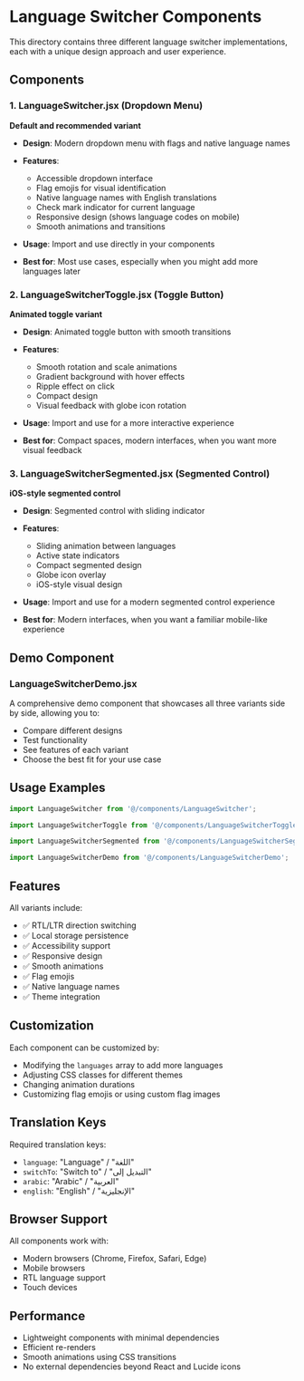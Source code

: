 # Language Switcher Components

This directory contains three different language switcher implementations, each with a unique design approach and user experience.

## Components

### 1. LanguageSwitcher.jsx (Dropdown Menu)
**Default and recommended variant**

- **Design**: Modern dropdown menu with flags and native language names
- **Features**:
  - Accessible dropdown interface
  - Flag emojis for visual identification
  - Native language names with English translations
  - Check mark indicator for current language
  - Responsive design (shows language codes on mobile)
  - Smooth animations and transitions

- **Usage**: Import and use directly in your components
- **Best for**: Most use cases, especially when you might add more languages later

### 2. LanguageSwitcherToggle.jsx (Toggle Button)
**Animated toggle variant**

- **Design**: Animated toggle button with smooth transitions
- **Features**:
  - Smooth rotation and scale animations
  - Gradient background with hover effects
  - Ripple effect on click
  - Compact design
  - Visual feedback with globe icon rotation

- **Usage**: Import and use for a more interactive experience
- **Best for**: Compact spaces, modern interfaces, when you want more visual feedback

### 3. LanguageSwitcherSegmented.jsx (Segmented Control)
**iOS-style segmented control**

- **Design**: Segmented control with sliding indicator
- **Features**:
  - Sliding animation between languages
  - Active state indicators
  - Compact segmented design
  - Globe icon overlay
  - iOS-style visual design

- **Usage**: Import and use for a modern segmented control experience
- **Best for**: Modern interfaces, when you want a familiar mobile-like experience

## Demo Component

### LanguageSwitcherDemo.jsx
A comprehensive demo component that showcases all three variants side by side, allowing you to:
- Compare different designs
- Test functionality
- See features of each variant
- Choose the best fit for your use case

## Usage Examples

```jsx
import LanguageSwitcher from '@/components/LanguageSwitcher';

import LanguageSwitcherToggle from '@/components/LanguageSwitcherToggle';

import LanguageSwitcherSegmented from '@/components/LanguageSwitcherSegmented';

import LanguageSwitcherDemo from '@/components/LanguageSwitcherDemo';
```

## Features

All variants include:
- ✅ RTL/LTR direction switching
- ✅ Local storage persistence
- ✅ Accessibility support
- ✅ Responsive design
- ✅ Smooth animations
- ✅ Flag emojis
- ✅ Native language names
- ✅ Theme integration

## Customization

Each component can be customized by:
- Modifying the `languages` array to add more languages
- Adjusting CSS classes for different themes
- Changing animation durations
- Customizing flag emojis or using custom flag images

## Translation Keys

Required translation keys:
- `language`: "Language" / "اللغة"
- `switchTo`: "Switch to" / "التبديل إلى"
- `arabic`: "Arabic" / "العربية"
- `english`: "English" / "الإنجليزية"

## Browser Support

All components work with:
- Modern browsers (Chrome, Firefox, Safari, Edge)
- Mobile browsers
- RTL language support
- Touch devices

## Performance

- Lightweight components with minimal dependencies
- Efficient re-renders
- Smooth animations using CSS transitions
- No external dependencies beyond React and Lucide icons 